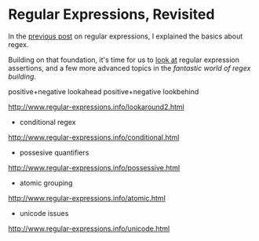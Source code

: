 # Regular Expressions, Revisited #

In the [previous post](/2013/05/27/learn-regular-expressions "Learn Regular Expressions") on regular expressions, I explained the basics about regex.

Building on that foundation, it's time for us to [look at](http://www.regular-expressions.info/lookaround.html "Lookahead and lookbehind assertions") regular expression assertions, and a few more advanced topics in the _fantastic world of regex building_.

positive+negative lookahead
positive+negative lookbehind

http://www.regular-expressions.info/lookaround2.html

- conditional regex

http://www.regular-expressions.info/conditional.html

- possesive quantifiers

http://www.regular-expressions.info/possessive.html

- atomic grouping

http://www.regular-expressions.info/atomic.html

- unicode issues

http://www.regular-expressions.info/unicode.html